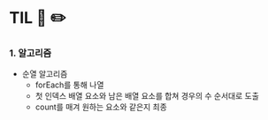 # TIL 📖 ✏️


 ### 1. 알고리즘
  
  - 순열 알고리즘
     * forEach를 통해 나열
     * 첫 인덱스 배열 요소와 남은 배열 요소를 합쳐 경우의 수 순서대로 도출
     * count를 매겨 원하는 요소와 같은지 최종 
  
